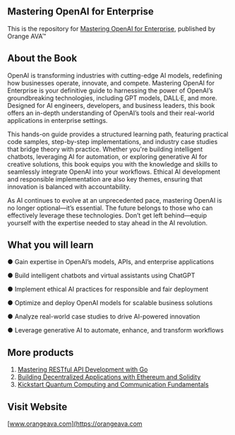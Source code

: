 ## Mastering OpenAI for Enterprise

This is the repository for [Mastering OpenAI for Enterprise](https://orangeava.com/products/mastering-openai-for-enterprise), published by Orange AVA™

## About the Book
OpenAI is transforming industries with cutting-edge AI models, redefining how businesses operate, innovate, and compete. Mastering OpenAI for Enterprise is your definitive guide to harnessing the power of OpenAI’s groundbreaking technologies, including GPT models, DALL·E, and more. Designed for AI engineers, developers, and business leaders, this book offers an in-depth understanding of OpenAI’s tools and their real-world applications in enterprise settings.

This hands-on guide provides a structured learning path, featuring practical code samples, step-by-step implementations, and industry case studies that bridge theory with practice. Whether you're building intelligent chatbots, leveraging AI for automation, or exploring generative AI for creative solutions, this book equips you with the knowledge and skills to seamlessly integrate OpenAI into your workflows. Ethical AI development and responsible implementation are also key themes, ensuring that innovation is balanced with accountability.

As AI continues to evolve at an unprecedented pace, mastering OpenAI is no longer optional—it’s essential. The future belongs to those who can effectively leverage these technologies. Don’t get left behind—equip yourself with the expertise needed to stay ahead in the AI revolution.

## What you will learn
● Gain expertise in OpenAI’s models, APIs, and enterprise applications

● Build intelligent chatbots and virtual assistants using ChatGPT

● Implement ethical AI practices for responsible and fair deployment

● Optimize and deploy OpenAI models for scalable business solutions

● Analyze real-world case studies to drive AI-powered innovation

● Leverage generative AI to automate, enhance, and transform workflows

## More products

1. [Mastering RESTful API Development with Go](https://orangeava.com/products/mastering-restful-api-development-with-go)
2. [Building Decentralized Applications with Ethereum and Solidity](https://orangeava.com/products/building-decentralized-applications-with-ethereum-and-solidity) 
3. [Kickstart Quantum Computing and Communication Fundamentals](https://orangeava.com/products/kickstart-quantum-computing-and-communication-fundamentals) 

## Visit Website 
[www.orangeava.com](https://orangeava.com
